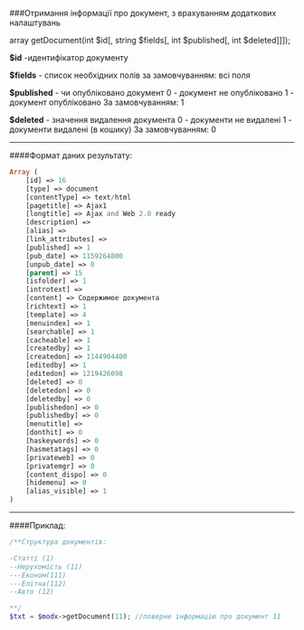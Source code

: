 ###Отримання інформації про документ, з врахуванням додаткових налаштувань

array getDocument(int $id[, string $fields[, int $published[, int $deleted]]]);

**$id** -идентифікатор документу

**$fields** - список необхідних полів
за замовчуванням: всі поля

**$published** - чи опубліковано документ
0 - документ не опубліковано
1 - документ опубліковано
За замовчуванням: 1

**$deleted** - значення видалення документа
0 - документи не видалені
1 - документи видалені (в кошику)
За замовчуванням: 0

***

####Формат даних результату:

````php
Array ( 
	[id] => 16 
	[type] => document 
	[contentType] => text/html 
	[pagetitle] => Ajax1 
	[longtitle] => Ajax and Web 2.0 ready 
	[description] =>  
	[alias] =>  
	[link_attributes] =>  
	[published] => 1 
	[pub_date] => 1159264800 
	[unpub_date] => 0 
	[parent] => 15 
	[isfolder] => 1 
	[introtext] =>  
	[content] => Содержимое документа 
	[richtext] => 1 
	[template] => 4 
	[menuindex] => 1 
	[searchable] => 1 
	[cacheable] => 1 
	[createdby] => 1 
	[createdon] => 1144904400 
	[editedby] => 1 
	[editedon] => 1219426098 
	[deleted] => 0 
	[deletedon] => 0 
	[deletedby] => 0 
	[publishedon] => 0 
	[publishedby] => 0 
	[menutitle] =>  
	[donthit] => 0 
	[haskeywords] => 0 
	[hasmetatags] => 0 
	[privateweb] => 0 
	[privatemgr] => 0 
	[content_dispo] => 0 
	[hidemenu] => 0 
	[alias_visible] => 1
)
````

***

####Приклад:

````php
/**Структура документів:

-Статті (1)
--Нерухомість (11)
---Економ(111)
---Елітна(112)
--Авто (12)

**/
$txt = $modx->getDocument(11); //поверне інформацію про документ 11
````